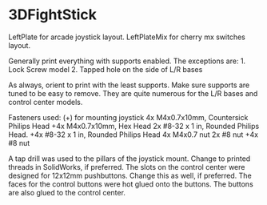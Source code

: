 # 3DFightStick
LeftPlate for arcade joystick layout.
LeftPlateMix for cherry mx switches layout.

Generally print everything with supports enabled.
  The exceptions are:
    1. Lock Screw model
    2. Tapped hole on the side of L/R bases
    
As always, orient to print with the least supports.
Make sure supports are tuned to be easy to remove. They are quite numerous for the L/R bases and control center models.

Fasteners used: (+) for mounting joystick
  4x M4x0.7x10mm, Countersick Philips Head
    +4x M4x0.7x10mm, Hex Head
  2x #8-32 x 1 in, Rounded Philips Head. 
    +4x #8-32 x 1 in, Rounded Philips Head
  4x M4x0.7 nut
  2x #8 nut
    +4x #8 nut

A tap drill was used to the pillars of the joystick mount. Change to printed threads in SolidWorks, if preferred.
The slots on the control center were designed for 12x12mm pushbuttons. Change this as well, if preferred.
The faces for the control buttons were hot glued onto the buttons. The buttons are also glued to the control center. 
